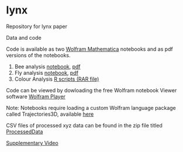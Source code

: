 # lynx
Repository for lynx paper


Data and code 

Code is available as two [Wolfram Mathematica](https://www.wolfram.com/mathematica/?source=nav) notebooks and as pdf versions of the notebooks. 
1. Bee analysis [notebook](https://github.com/dinrao/lynx/blob/main/bee_analysis.nb), [pdf](https://github.com/dinrao/lynx/blob/main/bee_analysis.pdf)
2. Fly analysis [notebook](https://github.com/dinrao/lynx/blob/main/fly_analysis.nb), [pdf](https://github.com/dinrao/lynx/blob/main/fly_analysis.pdf)
3. Colour Analysis [R scripts (RAR file)](https://github.com/dinrao/lynx/blob/main/Scripts%20and%20database.rar)

Code can be viewed by dowloading the free Wolfram notebook Viewer software [Wolfram Player](https://www.wolfram.com/player/)

Note: Notebooks require loading a custom Wolfram language package called Trajectories3D, available [here](https://github.com/dinrao/trajectories)

CSV files of processed xyz data can be found in the zip file titled [ProcessedData](https://github.com/dinrao/lynx/blob/main/ProcessedData.zip)

[Supplementary Video](https://github.com/dinrao/lynx/blob/main/S1_(1).mp4)
